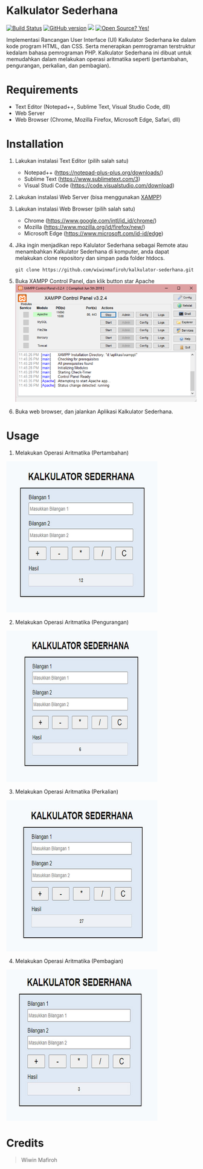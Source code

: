 # **Kalkulator Sederhana**

[![Build Status](https://travis-ci.org/matthiasnoback/badges.png?branch=master)](https://travis-ci.org/matthiasnoback/badges)
[![GitHub version](https://badge.fury.io/gh/Naereen%2FStrapDown.js.svg)](https://github.com/Naereen/StrapDown.js)
![](https://img.shields.io/badge/Code-PHP-informational?style=flat&logo=php&logoColor=white&color=blue)
[![Open Source? Yes!](https://badgen.net/badge/Open%20Source%20%3F/Yes%21/blue?icon=github)](https://github.com/Naereen/badges/)

Implementasi Rancangan User Interface (UI) Kalkulator Sederhana ke dalam kode program HTML, dan CSS. Serta menerapkan pemrograman terstruktur kedalam bahasa pemrograman PHP. Kalkulator Sederhana ini dibuat untuk memudahkan dalam melakukan operasi aritmatika seperti (pertambahan, pengurangan, perkalian, dan pembagian).

# **Requirements**
* Text Editor (Notepad++, Sublime Text, Visual Studio Code, dll)
* Web Server
* Web Browser (Chrome, Mozilla Firefox, Microsoft Edge, Safari, dll)

# **Installation**
1. Lakukan instalasi Text Editor (pilih salah satu)
   * Notepad++ (https://notepad-plus-plus.org/downloads/)
   * Sublime Text (https://www.sublimetext.com/3)
   * Visual Studi Code (https://code.visualstudio.com/download)

2. Lakukan instalasi Web Server (bisa menggunakan [XAMPP](https://www.apachefriends.org/download.html))

3. Lakukan instalasi Web Browser (pilih salah satu)
   * Chrome (https://www.google.com/intl/id_id/chrome/)
   * Mozilla (https://www.mozilla.org/id/firefox/new/)
   * Microsoft Edge (https://www.microsoft.com/id-id/edge)

4. Jika ingin menjadikan repo Kalulator Sederhana sebagai Remote atau menambahkan Kalkulator Sederhana di komputer, anda dapat melakukan clone repository dan simpan pada folder htdocs.
   ```git 
   git clone https://github.com/wiwinmafiroh/kalkulator-sederhana.git
   ```

5. Buka XAMPP Control Panel, dan klik button star Apache
![Gambar XAMPP Control Panel](img/img-readme/xampp-readme.png)

6. Buka web browser, dan jalankan Aplikasi Kalkulator Sederhana.

# **Usage**
1. Melakukan Operasi Aritmatika (Pertambahan)

![Gambar Operasi Aritmatika Tambah](img/img-readme/usage-tambah.jpg)

2. Melakukan Operasi Aritmatika (Pengurangan)

![Gambar Operasi Aritmatika Kurang](img/img-readme/usage-kurang.jpg)

3. Melakukan Operasi Aritmatika (Perkalian)

![Gambar Operasi Aritmatika Kali](img/img-readme/usage-kali.jpg)

4. Melakukan Operasi Aritmatika (Pembagian)

![Gambar Operasi Aritmatika Bagi](img/img-readme/usage-bagi.jpg)

# **Credits**
> Wiwin Mafiroh
